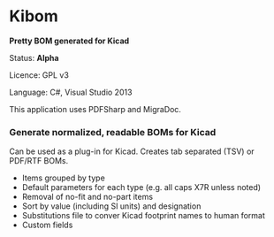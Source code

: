 # Kibom
**Pretty BOM generated for Kicad**

Status: **Alpha**

Licence: GPL v3

Language: C#, Visual Studio 2013

This application uses PDFSharp and MigraDoc.


### Generate normalized, readable BOMs for Kicad ###

Can be used as a plug-in for Kicad. Creates tab separated (TSV) or PDF/RTF BOMs.

- Items grouped by type
- Default parameters for each type (e.g. all caps X7R unless noted)
- Removal of no-fit and no-part items
- Sort by value (including SI units) and designation
- Substitutions file to conver Kicad footprint names to human format
- Custom fields
